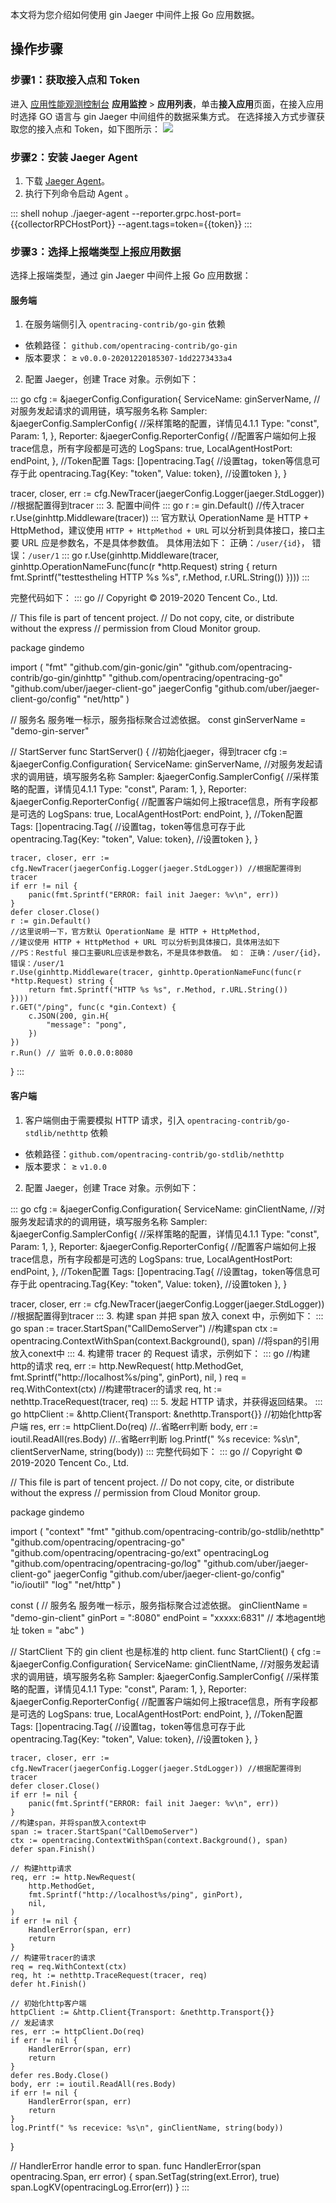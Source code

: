 本文将为您介绍如何使用 gin Jaeger 中间件上报 Go 应用数据。

## 操作步骤

### 步骤1：获取接入点和 Token

进入 [应用性能观测控制台](https://console.cloud.tencent.com/apm) **应用监控** > **应用列表**，单击**接入应用**页面，在接入应用时选择 GO 语言与 gin Jaeger 中间组件的数据采集方式。
在选择接入方式步骤获取您的接入点和 Token，如下图所示：
![](https://main.qcloudimg.com/raw/d7d94913947d31edf70e85c6462c6bac.png)

### 步骤2：安装 Jaeger Agent

1. 下载 [Jaeger Agent](https://github.com/jaegertracing/jaeger/releases/tag/v1.22.0)。
2. 执行下列命令启动 Agent 。
<dx-codeblock>
:::  shell
nohup ./jaeger-agent --reporter.grpc.host-port={{collectorRPCHostPort}} --agent.tags=token={{token}}
:::
</dx-codeblock>

### 步骤3：选择上报端类型上报应用数据
选择上报端类型，通过 gin Jaeger 中间件上报 Go 应用数据：
#### 服务端
1. 在服务端侧引入 `opentracing-contrib/go-gin` 依赖
 - 依赖路径： `github.com/opentracing-contrib/go-gin`
 - 版本要求： ≥ `v0.0.0-20201220185307-1dd2273433a4`

2. 配置  Jaeger，创建 Trace 对象。示例如下：
<dx-codeblock>
:::  go
cfg := &jaegerConfig.Configuration{
  ServiceName: ginServerName, //对服务发起请求的调用链，填写服务名称
  Sampler: &jaegerConfig.SamplerConfig{ //采样策略的配置，详情见4.1.1
    Type:  "const",
    Param: 1,
  },
  Reporter: &jaegerConfig.ReporterConfig{ //配置客户端如何上报trace信息，所有字段都是可选的
     LogSpans:          true,
	 LocalAgentHostPort: endPoint,
  },
  //Token配置
  Tags:        []opentracing.Tag{ //设置tag，token等信息可存于此
    opentracing.Tag{Key: "token", Value: token}, //设置token
  },
}

tracer, closer, err := cfg.NewTracer(jaegerConfig.Logger(jaeger.StdLogger)) //根据配置得到tracer
:::
</dx-codeblock>
3. 配置中间件
<dx-codeblock>
:::  go
r := gin.Default()
//传入tracer
r.Use(ginhttp.Middleware(tracer))
:::
</dx-codeblock>
<dx-alert infotype="explain" title="">
官方默认 OperationName 是 HTTP + HttpMethod，建议使用 `HTTP + HttpMethod + URL` 可以分析到具体接口，接口主要 URL 应是参数名，不是具体参数值。 具体用法如下：
正确：`/user/{id}`， 错误：`/user/1`
</dx-alert>
<dx-codeblock>
:::  go
r.Use(ginhttp.Middleware(tracer, ginhttp.OperationNameFunc(func(r *http.Request) string {
		return fmt.Sprintf("testtestheling  HTTP %s %s", r.Method, r.URL.String())
	})))
:::
</dx-codeblock>


完整代码如下：
<dx-codeblock>
:::  go
// Copyright © 2019-2020 Tencent Co., Ltd.

// This file is part of tencent project.
// Do not copy, cite, or distribute without the express
// permission from Cloud Monitor group.

package gindemo

import (
	"fmt"
	"github.com/gin-gonic/gin"
	"github.com/opentracing-contrib/go-gin/ginhttp"
	"github.com/opentracing/opentracing-go"
	"github.com/uber/jaeger-client-go"
	jaegerConfig "github.com/uber/jaeger-client-go/config"
	"net/http"
)

// 服务名 服务唯一标示，服务指标聚合过滤依据。
const ginServerName = "demo-gin-server"

// StartServer
func StartServer() {
	//初始化jaeger，得到tracer
	cfg := &jaegerConfig.Configuration{
		ServiceName: ginServerName, //对服务发起请求的调用链，填写服务名称
		Sampler: &jaegerConfig.SamplerConfig{ //采样策略的配置，详情见4.1.1
			Type:  "const",
			Param: 1,
		},
		Reporter: &jaegerConfig.ReporterConfig{ //配置客户端如何上报trace信息，所有字段都是可选的
			LogSpans:          true,
			LocalAgentHostPort: endPoint,
		},
		//Token配置
		Tags: []opentracing.Tag{ //设置tag，token等信息可存于此
			opentracing.Tag{Key: "token", Value: token}, //设置token
		},
	}

	tracer, closer, err := cfg.NewTracer(jaegerConfig.Logger(jaeger.StdLogger)) //根据配置得到tracer
	if err != nil {
		panic(fmt.Sprintf("ERROR: fail init Jaeger: %v\n", err))
	}
	defer closer.Close()
	r := gin.Default()
	//这里说明一下，官方默认 OperationName 是 HTTP + HttpMethod,
	//建议使用 HTTP + HttpMethod + URL 可以分析到具体接口，具体用法如下
	//PS：Restful 接口主要URL应该是参数名，不是具体参数值。 如： 正确：/user/{id}， 错误：/user/1
	r.Use(ginhttp.Middleware(tracer, ginhttp.OperationNameFunc(func(r *http.Request) string {
		return fmt.Sprintf("HTTP %s %s", r.Method, r.URL.String())
	})))
	r.GET("/ping", func(c *gin.Context) {
		c.JSON(200, gin.H{
			"message": "pong",
		})
	})
	r.Run() // 监听 0.0.0.0:8080
}
:::
</dx-codeblock>

#### 客户端

1. 客户端侧由于需要模拟 HTTP 请求，引入 `opentracing-contrib/go-stdlib/nethttp` 依赖
 - 依赖路径：`github.com/opentracing-contrib/go-stdlib/nethttp`
 - 版本要求： ≥ `v1.0.0`
2. 配置 Jaeger，创建 Trace 对象。示例如下：
<dx-codeblock>
:::  go
cfg := &jaegerConfig.Configuration{
  ServiceName: ginClientName, //对服务发起请求的的调用链，填写服务名称
  Sampler: &jaegerConfig.SamplerConfig{ //采样策略的配置，详情见4.1.1
    Type:  "const",
    Param: 1,
  },
  Reporter: &jaegerConfig.ReporterConfig{ //配置客户端如何上报trace信息，所有字段都是可选的
    LogSpans:          true,
    LocalAgentHostPort: endPoint,
  },
  //Token配置
  Tags:        []opentracing.Tag{ //设置tag，token等信息可存于此
    opentracing.Tag{Key: "token", Value: token}, //设置token
  },
}

tracer, closer, err := cfg.NewTracer(jaegerConfig.Logger(jaeger.StdLogger)) //根据配置得到tracer
:::
</dx-codeblock>
3. 构建 span 并把 span 放入 conext 中，示例如下：
<dx-codeblock>
:::  go
span := tracer.StartSpan("CallDemoServer") //构建span
ctx := opentracing.ContextWithSpan(context.Background(), span) //将span的引用放入conext中
:::
</dx-codeblock>
4. 构建带 tracer 的 Request 请求，示例如下：
<dx-codeblock>
:::  go
//构建http的请求
req, err := http.NewRequest(
		http.MethodGet,
		fmt.Sprintf("http://localhost%s/ping", ginPort),
		nil,
	)
req = req.WithContext(ctx)
//构建带tracer的请求
req, ht := nethttp.TraceRequest(tracer, req)
:::
</dx-codeblock>
5. 发起 HTTP 请求，并获得返回结果。
<dx-codeblock>
:::  go
httpClient := &http.Client{Transport: &nethttp.Transport{}} //初始化http客户端
res, err := httpClient.Do(req)
//..省略err判断
body, err := ioutil.ReadAll(res.Body)
//..省略err判断
log.Printf(" %s recevice: %s\n", clientServerName, string(body))
:::
</dx-codeblock>
完整代码如下：
<dx-codeblock>
:::  go
// Copyright © 2019-2020 Tencent Co., Ltd.

// This file is part of tencent project.
// Do not copy, cite, or distribute without the express
// permission from Cloud Monitor group.

package gindemo

import (
	"context"
	"fmt"
	"github.com/opentracing-contrib/go-stdlib/nethttp"
	"github.com/opentracing/opentracing-go"
	"github.com/opentracing/opentracing-go/ext"
	opentracingLog "github.com/opentracing/opentracing-go/log"
	"github.com/uber/jaeger-client-go"
	jaegerConfig "github.com/uber/jaeger-client-go/config"
	"io/ioutil"
	"log"
	"net/http"
)

const (
	// 服务名 服务唯一标示，服务指标聚合过滤依据。
	ginClientName = "demo-gin-client"
	ginPort       = ":8080"
	endPoint      = "xxxxx:6831" // 本地agent地址
	token         = "abc"
)

// StartClient 下的 gin client 也是标准的 http client.
func StartClient() {
	cfg := &jaegerConfig.Configuration{
		ServiceName: ginClientName, //对服务发起请求的调用链，填写服务名称
		Sampler: &jaegerConfig.SamplerConfig{ //采样策略的配置，详情见4.1.1
			Type:  "const",
			Param: 1,
		},
		Reporter: &jaegerConfig.ReporterConfig{ //配置客户端如何上报trace信息，所有字段都是可选的
			LogSpans:           true,
			LocalAgentHostPort: endPoint,
		},
		//Token配置
		Tags: []opentracing.Tag{ //设置tag，token等信息可存于此
			opentracing.Tag{Key: "token", Value: token}, //设置token
		},
	}

	tracer, closer, err := cfg.NewTracer(jaegerConfig.Logger(jaeger.StdLogger)) //根据配置得到tracer
	defer closer.Close()
	if err != nil {
		panic(fmt.Sprintf("ERROR: fail init Jaeger: %v\n", err))
	}
	//构建span，并将span放入context中
	span := tracer.StartSpan("CallDemoServer")
	ctx := opentracing.ContextWithSpan(context.Background(), span)
	defer span.Finish()

	// 构建http请求
	req, err := http.NewRequest(
		http.MethodGet,
		fmt.Sprintf("http://localhost%s/ping", ginPort),
		nil,
	)
	if err != nil {
		HandlerError(span, err)
		return
	}
	// 构建带tracer的请求
	req = req.WithContext(ctx)
	req, ht := nethttp.TraceRequest(tracer, req)
	defer ht.Finish()

	// 初始化http客户端
	httpClient := &http.Client{Transport: &nethttp.Transport{}}
	// 发起请求
	res, err := httpClient.Do(req)
	if err != nil {
		HandlerError(span, err)
		return
	}
	defer res.Body.Close()
	body, err := ioutil.ReadAll(res.Body)
	if err != nil {
		HandlerError(span, err)
		return
	}
	log.Printf(" %s recevice: %s\n", ginClientName, string(body))
}

// HandlerError handle error to span.
func HandlerError(span opentracing.Span, err error) {
	span.SetTag(string(ext.Error), true)
	span.LogKV(opentracingLog.Error(err))
}
:::
</dx-codeblock>
